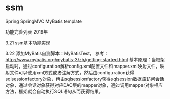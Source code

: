 # ssm
Spring SpringMVC MyBatis template

功能完善列表
2019年 

3.21 ssm基本功能实现

3.22 添加MyBatis自测脚本：MyBatisTest， 参考：http://www.mybatis.org/mybatis-3/zh/getting-started.html
基本原理：当框架启动时，通过configuration解析config.xml配置文件和mapper.xml映射文件，映射文件可以使用xml方式或者注解方式，然后由configuration获得sqlsessionfactory对象，再由sqlsessionfactory获得sqlsession数据库访问会话对象，通过会话对象获得对应DAO层的mapper对象，通过调用mapper对象相应方法，框架就会自动执行SQL语句从而获得结果。
